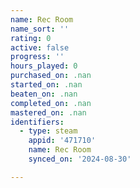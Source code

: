 ```yaml
---
name: Rec Room
name_sort: ''
rating: 0
active: false
progress: ''
hours_played: 0
purchased_on: .nan
started_on: .nan
beaten_on: .nan
completed_on: .nan
mastered_on: .nan
identifiers:
  - type: steam
    appid: '471710'
    name: Rec Room
    synced_on: '2024-08-30'

---
```

